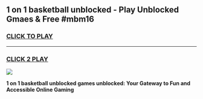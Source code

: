 
## 1 on 1 basketball unblocked - Play Unblocked Gmaes & Free #mbm16
<h3>
<a href="https://news.freeplayer.one?title=1_on_1_basketball_unblocked&ref=24F">CLICK TO PLAY</a></h3>
<hr>

<h3>
<a href="https://news.freeplayer.one?title=1_on_1_basketball_unblocked&ref=24F">CLICK 2 PLAY</a>
  
</h3>

<a href="https://news.freeplayer.one?title=1_on_1_basketball_unblocked&ref=24F/"><img src="https://clearcache.store/games.png"></a>


**1 on 1 basketball unblocked games unblocked: Your Gateway to Fun and Accessible Online Gaming**
